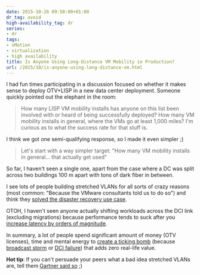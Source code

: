 ```yaml
---
date: 2015-10-26 09:50:00+01:00
dr_tag: avoid
high-availability_tag: dr
series:
- dr
tags:
- vMotion
- virtualization
- high availability
title: Is Anyone Using Long-Distance VM Mobility in Production?
url: /2015/10/is-anyone-using-long-distance-vm.html
---
```

I had fun times participating in a discussion focused on whether it makes sense to deploy OTV+LISP in a new data center deployment. Someone quickly pointed out the elephant in the room:

> How many LISP VM mobility installs has anyone on this list been involved with or heard of being successfully deployed? How many VM mobility installs in general, where the VMs go at least 1,000 miles? I\'m curious as to what the success rate for that stuff is.

I think we got one semi-qualifying response, so I made it even simpler ;)
<!--more-->
> Let's start with a way simpler target: \"How many VM mobility installs in general... that actually get used"

So far, I haven't seen a single one, apart from the case where a DC was split across two buildings 100 m apart with tons of dark fiber in between.

I see lots of people building stretched VLANs for all sorts of crazy reasons (most common: "Because the VMware consultants told us to do so") and think they [solved the disaster recovery use case](http://blog.ipspace.net/2013/01/long-distance-vmotion-stretched-ha.html).

OTOH, I haven't seen anyone actually shifting workloads across the DCI link (excluding migrations) because performance tends to suck after you [increase latency by orders of magnitude](http://blog.ipspace.net/2015/01/latency-killer-of-spread-out.html).

In summary, a lot of people spend significant amount of money (OTV licenses), time and mental energy to [create a ticking bomb](http://blog.ipspace.net/2011/12/large-scale-l2-dci-true-story.html) (because [broadcast storm](http://blog.ipspace.net/2012/05/layer-2-network-is-single-failure.html) or [DCI failure](http://blog.ipspace.net/2011/06/stretched-clusters-almost-as-good-as.html)) that adds zero real-life value.

**Hot tip**: If you can't persuade your peers what a bad idea stretched VLANs are, tell them [Gartner said so](http://blog.ipspace.net/2015/09/blessed-by-gartner-stretched-vlans-make.html) ;)
